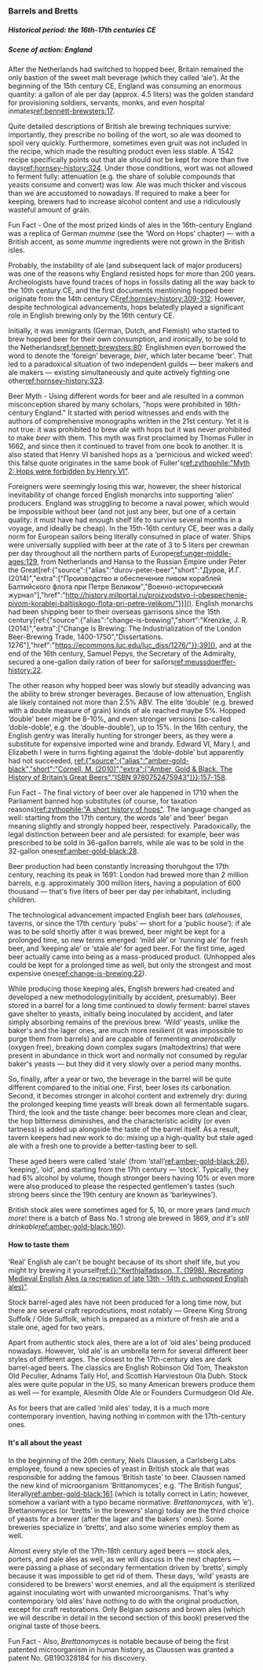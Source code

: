 ### Barrels and Bretts
##### Historical period: the 16th-17th centuries CE
##### Scene of action: England

After the Netherlands had switched to hopped beer, Britain remained the only bastion of the sweet malt beverage (which they called ‘ale’). At the beginning of the 15th century CE, England was consuming an enormous quantity: a gallon of ale per day (approx. 4.5 liters) was the golden standard for provisioning soldiers, servants, monks, and even hospital inmates[ref:bennett-brewsters:17]().

Quite detailed descriptions of British ale brewing techniques survive: importantly, they prescribe no boiling of the wort, so ale was doomed to spoil very quickly. Furthermore, sometimes even gruit was not included in the recipe, which made the resulting product even less stable. A 1542 recipe specifically points out that ale should not be kept for more than five days[ref:hornsey-history:324](). Under those conditions, wort was not allowed to ferment fully: attenuation (e.g. the share of soluble compounds that yeasts  consume and convert) was low. Ale was much thicker and viscous than we are accustomed to nowadays. If required to make a beer for keeping, brewers had to increase alcohol content and use a ridiculously wasteful amount of grain.

Fun Fact - One of the most prized kinds of ales in the 16th-century England was a replica of German *mumme* (see the ‘Word on Hops’ chapter) — with a British accent, as some *mumme* ingredients were not grown in the British isles.

Probably, the instability of ale (and subsequent lack of major producers) was one of the reasons why England resisted hops for more than 200 years. Archeologists have found traces of hops in fossils dating all the way back to the 10th century CE, and the first documents mentioning hopped beer originate from the 14th century CE[ref:hornsey-history:309-312](). However, despite technological advancements, hops belatedly played a significant role in English brewing only by the 16th century CE.

Initially, it was immigrants (German, Dutch, and Flemish) who started to brew hopped beer for their own consumption, and ironically, to be sold to the Netherlands[ref:bennett-brewsters:80](). Englishmen even borrowed the word to denote the ‘foreign’ beverage, *bier*, which later became ‘beer’. That led to a paradoxical situation of two independent guilds — beer makers and ale makers — existing simultaneously and quite actively fighting one other[ref:hornsey-history:323]().

Beer Myth - Using different words for beer and ale resulted in a common misconception shared by many scholars, "hops were prohibited in 16th-century England." It started with period witnesses and ends with the authors of comprehensive monographs written in the 21st century. Yet it is not true: it was prohibited to brew *ale* with hops but it was never prohibited to make *beer* with them. This myth was first proclaimed by Thomas Fuller in 1662, and since then it continued to travel from one book to another. It is also stated that Henry VI banished hops as a ‘pernicious and wicked weed’: this false quote originates in the same book of Fuller's[ref:zythophile:"Myth 2: Hops were forbidden by Henry VI"](https://zythophile.co.uk/false-ale-quotes/myth-two-hops-were-forbidden-by-henry-vi/).

Foreigners were seemingly losing this war, however, the sheer historical inevitability of change forced English monarchs into supporting ‘alien’ producers. England was struggling to become a naval power, which would be impossible without beer (and not just any beer, but one of a certain quality: it must have had enough shelf life to survive several months in a voyage, and ideally be cheap). In the 15th-16th century CE, beer was a daily norm for European sailors being literally consumed in place of water. Ships were universally supplied with beer at the rate of 3 to 5 liters per crewman per day throughout all the northern parts of Europe[ref:unger-middle-ages:129](), from Netherlands and Hansa to the Russian Empire under Peter the Great[ref:{"source":{"alias":"durov-peter-beer","short":"Дуров, И.Г. (2014)","extra":["Производство и обеспечение пивом кораблей Балтийского флота при Петре Великом","Военно-исторический журнал"],"href":"http://history.milportal.ru/proizvodstvo-i-obespechenie-pivom-korablej-baltijskogo-flota-pri-petre-velikom/"}}](). English monarchs had been shipping beer to their overseas garrisons since the 15th century[ref:{"source":{"alias":"change-is-brewing","short":"Krenzke, J. R. (2014)","extra":["Change Is Brewing: The Industrialization of the London Beer-Brewing Trade, 1400-1750","Dissertations. 1276"],"href":"https://ecommons.luc.edu/luc_diss/1276/"}}:39](), and at the end of the 16th century, Samuel Pepys, the Secretary of the Admiralty, secured a one-gallon daily ration of beer for sailors[ref:meussdoerffer-history:22]().

The other reason why hopped beer was slowly but steadily advancing was the ability to brew stronger beverages. Because of low attenuation, English ale likely contained not more than 2.5% ABV. The elite ‘double’ (e.g. brewed with a double measure of grain) kinds of ale reached maybe 5%. Hopped ‘double’ beer might be 8-10%, and even stronger versions (so-called ‘doble-doble’, e.g. the ‘double-double’), up to 15%. In the 16th century, the English gentry was literally hunting for stronger beers, as they were a substitute for expensive imported wine and brandy. Edward VI, Mary I, and Elizabeth I were in turns fighting against the ‘doble-doble’ but apparently had not succeeded, [ref:{"source":{"alias":"amber-gold-black","short":"Cornell, M. (2010)","extra":["Amber, Gold & Black. The History of Britain’s Great Beers","ISBN 9780752475943"]}}:157-158]().

Fun Fact - The final victory of beer over ale happened in 1710 when the Parliament banned hop substitutes (of course, for taxation reasons)[ref:zythophile:"A short history of hops"](https://zythophile.co.uk/2009/11/20/a-short-history-of-hops/). The language changed as well: starting from the 17th century, the words ‘ale’ and ‘beer’ began meaning slightly and strongly hopped beer, respectively. Paradoxically, the legal distinction between beer and ale persisted: for example, beer was prescribed to be sold in 36-gallon barrels, while ale was to be sold in the 32-gallon ones[ref:amber-gold-black:28]().

Beer production had been constantly increasing thoruhgout the 17th century, reaching its peak in 1691: London had brewed more than 2 million barrels, e.g. approximately 300 million liters, having a population of 600 thousand — that's five liters of beer per day per inhabitant, including children.

The technological advancement impacted English beer bars (*alehouses*, taverns, or since the 17th century ‘pubs’ — short for a ‘public house’): if ale was to be sold shortly after it was brewed, beer might be kept for a prolonged time, so new terms emerged: ‘mild ale’ or ‘running ale’ for fresh beer, and ‘keeping ale’ or ‘stale ale’ for aged beer. For the first time, aged beer actually came into being as a mass-produced product. (Unhopped ales could be kept for a prolonged time as well, but only the strongest and most expensive ones[ref:change-is-brewing:22]()).

While producing those keeping ales, English brewers had created and developed a new methodology(initially by accident, presumably). Beer stored in a barrel for a long time continued to slowly ferment: barrel staves gave shelter to yeasts, initially being inoculated by accident, and later simply absorbing remains of the previous brew. ‘Wild’ yeasts, unlike the baker's and the lager ones, are much more resilient (it was impossible to purge them from barrels) and are capable of fermenting *anaerobically*  (oxygen free), breaking down complex sugars (maltodextrins) that were present in abundance in thick wort and normally not consumed by regular baker's yeasts — but they did it very slowly over a period many months.

So, finally, after a year or two, the beverage in the barrel will be quite different compared to the initial one. First, beer loses its carbonation. Second, it becomes stronger in alcohol content and extremely dry: during the prolonged keeping time yeasts will break down all fermentable sugars. Third, the look and the taste change: beer becomes more clean and clear, the hop bitterness diminishes, and the characteristic acidity (or even tartness) is added up alongside the taste of the barrel itself. As a result, tavern keepers had new work to do: mixing up a high-quality but stale aged ale with a fresh one to provide a better-tasting beer to sell.

These aged beers were called ‘stale’ (from ‘stall’[ref:amber-gold-black:26]()), ‘keeping’, ‘old’, and starting from the 17th century — ‘stock’. Typically, they had 6% alcohol by volume, though stronger beers having 10% or even more were also produced to please the respected gentlemen's tastes (such strong beers since the 19th century are known as ‘barleywines’).

British stock ales were sometimes aged for 5, 10, or more years (and *much more*! there is a batch of Bass No. 1 strong ale brewed in 1869, *and it's still drinkable*[ref:amber-gold-black:160]()).

#### How to taste them

‘Real’ English ale can't be bought because of its short shelf life, but you might try brewing it yourself[ref:{}:"Kerthjalfadsson, T. (1998). Recreating Medieval English Ales (a recreation of late 13th - 14th c. unhopped English ales)"](https://www.cs.cmu.edu/~pwp/tofi/medieval_english_ale.html).

Stock barrel-aged ales have not been produced for a long time now, but there are several craft reprodcutions, most notably — Greene King Strong Suffolk / Olde Suffolk, which is prepared as a mixture of fresh ale and a stale one, aged for two years.

Apart from authentic stock ales, there are a lot of ‘old ales’ being produced nowadays. However, ‘old ale’ is an umbrella term for several different beer styles of different ages. The closest to the 17th-century ales are dark barrel-aged beers. The classics are English Robinson Old Tom, Theakston Old Peculier, Adnams Tally Ho!, and Scottish Harviestoun Ola Dubh. Stock ales were quite popular in the US, so many American brewers produce them as well — for example, Alesmith Olde Ale or Founders Curmudgeon Old Ale.

As for beers that are called ‘mild ales’ today, it is a much more contemporary invention, having nothing in common with the 17th-century ones.

#### It's all about the yeast

In the beginning of the 20th century, Niels Claussen, a Carlsberg Labs employee, found a new species of yeast in British stock ale that was responsible for adding the famous ‘British taste’ to beer. Claussen named the new kind of microorganism ‘Brittanomyces’, e.g. ‘The British fungus’, literally[ref:amber-gold-black:161]() (which is totally correct in Latin; however, somehow a variant with a typo became normative: *Brettanomyces*, with ‘e’). Brettanomyces (or ‘bretts’ in the brewers' slang) today are the third choice of yeasts for a brewer (after the lager and the bakers' ones). Some breweries specialize in ‘bretts’, and also some wineries employ them as well.

Almost every style of the 17th-18th century aged beers — stock ales, porters, and pale ales as well, as we will discuss in the next chapters — were passing a phase of secondary fermentation driven by ‘bretts’, simply because it was impossible to get rid of them. These days, ‘wild’ yeasts are considered to be brewers' worst enemies, and all the equipment is sterilized against inoculating wort with unwanted microorganisms. That's why contemporary ‘old ales’ have nothing to do with the original production, except for craft restorations. Only Belgian *saisons* and brown ales (which we will describe in detail in the second section of this book) preserved the original taste of those beers.

Fun Fact - Also, *Brettanomyces* is notable because of being the first patented microorganism in human history, as Claussen was granted a patent No. GB190328184 for his discovery.